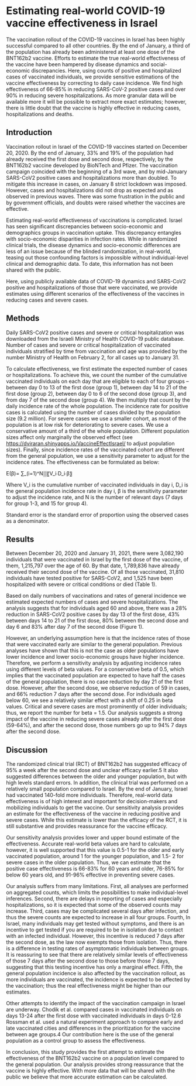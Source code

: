 # Estimating real-world COVID-19 vaccine effectiveness in Israel

The vaccination rollout of the COVID-19 vaccines in Israel has been highly successful compared to all other countries. 
By the end of January, a third of the population has already been administered at least one dose of the BNT162b2 vaccine. 
Efforts to estimate the true real-world effectiveness of the vaccine have been hampered by disease dynamics and social-economic discrepancies. 
Here, using counts of positive and hospitalized cases of vaccinated individuals, we provide sensitive estimations of the vaccine effectiveness by 
correcting to daily case incidence. We find high effectiveness of 66-85% in reducing SARS-CoV-2 positive cases and over 90% in reducing severe 
hospitalizations. As more granular data will be available more it will be possible to extract more exact estimates; however, 
there is little doubt that the vaccine is highly effective in reducing cases, hospitalizations and deaths.

## Introduction

Vaccination rollout in Israel of the COVID-19 vaccines started on December 20, 2020. By the end of January, 33% and 19% of the population had 
already received the first dose and second dose, respectively, by the BNT162b2 vaccine developed by BioNTech and Pfizer. The vaccination campaign 
coincided with the beginning of a 3rd wave, and by mid-January SARS-CoV2 positive cases and hospitalizations more than doubled. To mitigate this 
increase in cases, on January 8 strict lockdown was imposed. However, cases and hospitalizations did not drop as expected and as observed in previous waves. 
There was some frustration in the public and by government officials, and doubts were raised whether the vaccines are effective.
 
Estimating real-world effectiveness of vaccinations is complicated. Israel has seen significant discrepancies between socio-economic and demographics 
groups in vaccination uptake. This discrepancy entangles with socio-economic disparities in infection rates. While in randomized clinical trials, 
the disease dynamics and socio-economic differences are less of an issue because of the blinded randomization, in real-world, teasing out those 
confounding factors is impossible without individual-level clinical and demographic data. To date, this information has not been shared with the public.
 
Here, using publicly available data of COVID-19 dynamics and SARS-CoV2 positive and hospitalizations of those that were vaccinated, we provide 
estimates using different scenarios of the effectiveness of the vaccines in reducing cases and severe cases.

## Methods

Daily SARS-CoV2 positive cases and severe or critical hospitalization was downloaded from the Israeli Ministry of Health COVID-19 public database.
Number of cases and severe or critical hospitalization of vaccinated individuals stratified by time from vaccination and age was provided by the number 
Ministry of Health on February 2, for all cases up to January 31.


To calculate effectiveness, we first estimate the expected number of cases or hospitalizations. To achieve this, we count the number of the cumulative 
vaccinated individuals on each day that are eligible to each of four groups – between day 0 to 13 of the first dose (group 1), between day 14 to 21 of the 
first dose (group 2), between day 0 to 6 of the second dose (group 3), and from day 7 of the second dose (group 4). We then multiply that count by the daily 
incidence rate of the whole population. The incidence rate for positive cases is calculated using the number of cases divided by the population size (9.2 million). 
For severe cases we use a smaller cohort, as most of the population is at low risk for deteriorating to severe cases. We use a conservative amount of a 
third of the whole population. Different population sizes affect only marginally the observed effect (see https://dviraran.shinyapps.io/VaccineEffectIsrael/ 
to adjust population sizes). Finally, since incidence rates of the vaccinated cohort are different from the general population, we use a sensitivity parameter 
to adjust for the incidence rates. The effectiveness can be formulated as below:

E(β)= ∑_(i=1)^N▒〖V_i∙D_i∙β〗

Where V_i is the cumulative number of vaccinated individuals in day i, D_i  is the general population incidence rate in day i, β is the sensitivity parameter to adjust the incidence rate, and N is the number of relevant days (7 days for group 1-3, and 15 for group 4).

Standard error is the standard error of proportion using the observed cases as a denominator.

## Results

Between December 20, 2020 and January 31, 2021, there were 3,082,190 individuals that were vaccinated in Israel by the first dose of the vaccine, of them, 
1,215,797 over the age of 60. By that date, 1,789,836 have already received their second dose of the vaccine. Of all those vaccinated, 31,810 
individuals have tested positive for SARS-CoV2, and 1,525 have been hospitalized with severe or critical conditions or died (Table 1).

Based on daily numbers of vaccinations and rates of general incidence we estimated expected numbers of cases and severe hospitalizations. 
The analysis suggests that for individuals aged 60 and above, there was a 28% reduction in SARS-CoV2 positive cases by day 13 of the first dose, 
43% between days 14 to 21 of the first dose, 80% between the second dose and day 6 and 83% after day 7 of the second dose (Figure 1).

However, an underlying assumption here is that the incidence rates of those that were vaccinated early are similar to the general population. 
Previous analyses have shown that this is not the case as older populations have lower incidence and lower socio-economic groups have higher 
incidence. Therefore, we perform a sensitivity analysis by adjusting incidence rates using different levels of beta values. 
For a conservative beta of 0.5, which implies that the vaccinated population are expected to have half the cases of the general population, 
there is no case reduction by day 21 of the first dose. However, after the second dose, we observe reduction of 59 in cases, and 66% reduction 
7 days after the second dose. For individuals aged below 60, we see a relatively similar effect with a shift of 0.25 in beta values. 
Critical and severe cases are most prominently of older individuals; thus, we report the number for beta = 1.5. Our analysis suggests a strong 
impact of the vaccine in reducing severe cases already after the first dose (59-64%), and  after the second dose, those numbers go up to 94% 7 
days after the second dose.

## Discussion

The randomized clinical trial (RCT) of BNT162b2 has suggested efficacy of 95% a week after the second dose and unclear efficacy earlier.5 It also suggested differences between the older and younger population, but with high levels standard errors. In addition, the clinical trial was performed on a relatively small population compared to Israel. By the end of January, Israel had vaccinated 140-fold more individuals. Therefore, real-world data effectiveness is of high interest and important for decision-makers and mobilizing individuals to get the vaccine. Our sensitivity analysis provides an estimate for the effectiveness of the vaccine in reducing positive and severe cases. While this estimate is lower than the efficacy of the RCT, it is still substantive and provides reassurance for the vaccine efficacy. 

Our sensitivity analysis provides lower and upper bound estimate of the effectiveness. Accurate real-world beta values are hard to calculate, however, it is well supported that this value is 0.5-1 for the older and early vaccinated population, around 1 for the younger population, and 1.5- 2 for severe cases in the older population. Thus, we can estimate that the positive case effectiveness is 66-83% for 60 years and older, 76-85% for below 60 years old, and 91-96% effective in preventing severe cases.

Our analysis suffers from many limitations. First, all analyses are performed on aggregated counts, which limits the possibilities to make individual-level inferences. Second, there are delays in reporting of cases and especially hospitalizations, so it is expected that some of the observed counts may increase. Third, cases may be complicated several days after infection, and thus the severe counts are expected to increase in all four groups. Fourth, In Israel, many individuals may get tested without symptoms, and there is an incentive to get tested if you are required to be in isolation due to contact with an infected individual. However, this incentive is reduced 7 days after the second dose, as the law now exempts those from isolation. Thus, there is a difference in testing rates of asymptomatic individuals between groups. It is reassuring to see that there are relatively similar levels of effectiveness of those 7 days after the second dose to those before those 7 days, suggesting that this testing incentive has only a marginal effect. Fifth, the general population incidence is also affected by the vaccination rollout, as more individuals are vaccinated, the incidence is expected to be affected by the vaccination; thus the real effectiveness might be higher than our estimates.

Other attempts to identify the impact of the vaccination campaign in Israel are underway. Chodik et al. compared cases in vaccinated individuals on days 13-24 after the first dose with vaccinated individuals in days 0-12.6 Rossman et al. used a natural experiment approach to compare early and late vaccinated cities and differences in the prioritization for the vaccine between age groups.4 Our contribution here is the use of the general population as a control group to assess the effectiveness. 

In conclusion, this study provides the first attempt to estimate the effectiveness of the BNT162b2 vaccine on a population level compared to the general population. Our analysis provides strong reassurance that the vaccine is highly effective. With more data that will be shared with the public we believe that more accurate estimation can be calculated.



